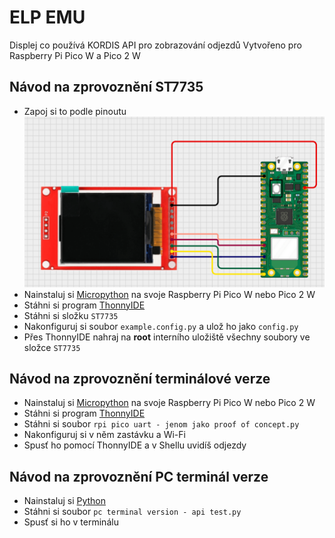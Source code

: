 # ELP EMU
Displej co používá KORDIS API pro zobrazování odjezdů
Vytvořeno pro Raspberry Pi Pico W a Pico 2 W

## Návod na zprovoznění ST7735
- Zapoj si to podle pinoutu
![pinout](pinout.png)
- Nainstaluj si [Micropython](https://micropython.org/download/) na svoje Raspberry Pi Pico W nebo Pico 2 W 
- Stáhni si program [ThonnyIDE](https://thonny.org/)
- Stáhni si složku ```ST7735```
- Nakonfiguruj si soubor ```example.config.py``` a ulož ho jako ```config.py```
- Přes ThonnyIDE nahraj na **root** interního uložiště všechny soubory ve složce ```ST7735```

## Návod na zprovoznění terminálové verze
- Nainstaluj si [Micropython](https://micropython.org/download/) na svoje Raspberry Pi Pico W nebo Pico 2 W 
- Stáhni si program [ThonnyIDE](https://thonny.org/)
- Stáhni si soubor ```rpi pico uart - jenom jako proof of concept.py```
- Nakonfiguruj si v něm zastávku a Wi-Fi
- Spusť ho pomocí ThonnyIDE a v Shellu uvidíš odjezdy

## Návod na zprovoznění PC terminál verze
- Nainstaluj si [Python](https://www.python.org/downloads/)
- Stáhni si soubor ```pc terminal version - api test.py```
- Spusť si ho v terminálu